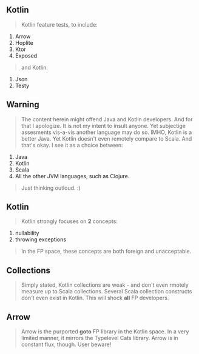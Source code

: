Kotlin
------
>Kotlin feature tests, to include:
1. Arrow
2. Hoplite
3. Ktor
4. Exposed
>and Kotlin:
1. Json
2. Testy

Warning
-------
>The content herein might offend Java and Kotlin developers. And for that I apologize.
>It is not my intent to insult anyone. Yet subjectige assesments vis-a-vis another language
>may do so. IMHO, Kotlin is a better Java. Yet Kotlin doesn't even remotely compare to Scala.
>And that's okay. I see it as a choice between:
1. Java
2. Kotlin
3. Scala
4. All the other JVM languages, such as Clojure.
>Just thinking outloud. :)
> 
Kotlin
------
>Kotlin strongly focuses on **2** concepts:
1. nullability
2. throwing exceptions
>In the FP space, these concepts are both foreign and unacceptable.

Collections
-----------
>Simply stated, Kotlin collections are weak - and don't even rmotely measure up to Scala collections.
>Several Scala collection constructs don't even exist in Kotlin. This will shock **all** FP developers.

Arrow
-----
>Arrow is the purported **goto** FP library in the Kotlin space.
>In a very limited manner, it mirrors the Typelevel Cats library.
>Arrow is in constant flux, though. User beware!
